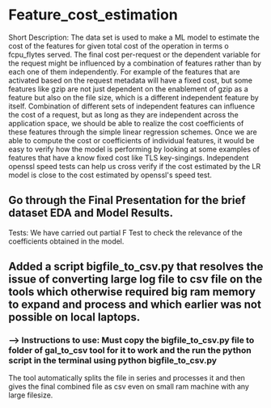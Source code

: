 # Feature_cost_estimation

Short Description:
The data set is used to make a ML model to estimate the cost of the features for given total cost of the operation in terms o fcpu_flytes served.
The final cost per-request or the dependent variable for the request might be influenced by a combination of features rather than by each one of them independently. For example of the features that are activated based on the request metadata will have a fixed cost, but some features like gzip are not just dependent on the enablement of gzip as a feature but also on the file size, which is a different independent feature by itself. Combination of different sets of independent features can influence the cost of a request, but as long as they are independent across the application space, we should be able to realize the cost coefficients of these features through the simple linear regression schemes.
Once we are able to compute the cost or coefficients of individual features, it would be easy to verify how the model is performing by looking at some examples of features that have a know fixed cost like TLS key-singings. Independent openssl speed tests can help us cross verify if the cost estimated by the LR model is close to the cost estimated by openssl's speed test.

## Go through the Final Presentation for the brief dataset EDA and Model Results.

Tests:
We have carried out partial F Test to check the relevance of the coefficients obtained in the model.

## Added a script bigfile_to_csv.py that resolves the issue of converting large log file to csv file on the tools which otherwise required big ram memory to expand and process and which earlier was not possible on local laptops.

### --> Instructions to use: Must copy the bigfile_to_csv.py file to folder of gal_to_csv tool for it to work and the run the python script in the terminal using python bigfile_to_csv.py
 

The tool automatically splits the file in series and processes it and then gives the final combined file as csv even on small ram machine with any large filesize.
